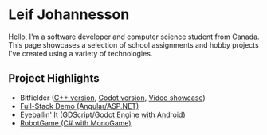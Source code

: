 # Leif Johannesson

Hello, I'm a software developer and computer science student from Canada. This page showcases a selection of school assignments and hobby projects I've created using a variety of technologies.

## Project Highlights
- Bitfielder ([C++ version](https://github.com/lpjohannesson/bitfielder_cmake), [Godot version](https://github.com/lpjohannesson/bitfielder_godot), [Video showcase](https://www.youtube.com/watch?v=iCwHfo9btsw))
- [Full-Stack Demo (Angular/ASP.NET)](https://github.com/lpjohannesson/full-stack-demo)
- [Eyeballin' It (GDScript/Godot Engine with Android)](https://github.com/lpjohannesson/eyeballin-it)
- [RobotGame (C# with MonoGame)](https://github.com/lpjohannesson/robot-game)
